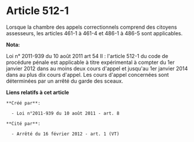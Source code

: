 # Article 512-1

Lorsque la chambre des appels correctionnels comprend des citoyens assesseurs, les articles 461-1 à 461-4 et 486-1 à 486-5
sont applicables.

**Nota:**

Loi n° 2011-939 du 10 août 2011 art 54 II : l'article 512-1 du code de procédure pénale est applicable à titre expérimental à
compter du 1er janvier 2012 dans au moins deux cours d'appel et jusqu'au 1er janvier 2014 dans au plus dix cours d'appel. Les
cours d'appel concernées sont déterminées par un arrêté du garde des sceaux.

**Liens relatifs à cet article**

	**Créé par**:

	  - Loi n°2011-939 du 10 août 2011 - art. 8

	**Cité par**:

	  - Arrêté du 16 février 2012 - art. 1 (VT)

